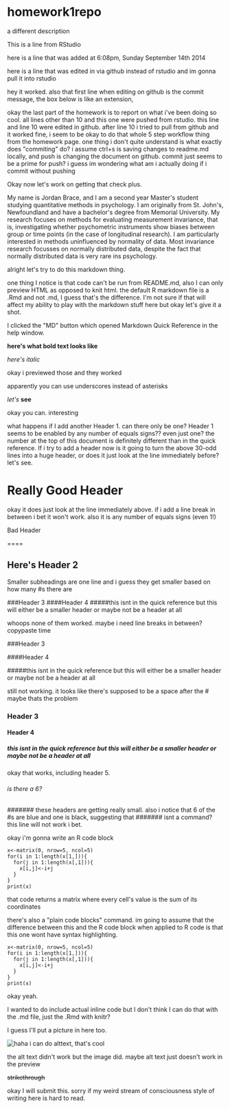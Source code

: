 homework1repo
=============

a different description

This is a line from RStudio

here is a line that was added at 6:08pm, Sunday September 14th 2014

here is a line that was edited in via github instead of rstudio and im gonna pull it into rstudio

hey it worked. also that first line when editing on github is the commit message, the box below is like an extension,

okay the last part of the homework is to report on what i've been doing so cool. all lines other than 10 and this one were pushed from rstudio. this line and line 10 were edited in github. after line 10 i tried to pull from github and it worked fine, i seem to be okay to do that whole 5 step workflow thing from the homework page. one thing i don't quite understand is what exactly does "commiting" do? i assume ctrl+s is saving changes to readme.md locally, and push is changing the document on github. commit just seems to be a prime for push? i guess im wondering what am i actually doing if i commit without pushing

Okay now let's work on getting that check plus.

My name is Jordan Brace, and I am a second year Master's student studying quantitative methods in psychology. I am originally from St. John's, Newfoundland and have a bachelor's degree from Memorial University. My research focuses on methods for evaluating measurement invariance, that is, investigating whether psychometric instruments show biases between group or time points (in the case of longitudinal research). I am particularly interested in methods uninfluenced by normality of data. Most invariance research focusses on normally distributed data, despite the fact that normally distributed data is very rare ins psychology.

alright let's try to do this markdown thing.

one thing I notice is that code can't be run from README.md, also I can only preview HTML as opposed to knit html. the default R markdown file is a .Rmd and not .md, I guess that's the difference. I'm not sure if that will affect my ability to play with the markdown stuff here but okay let's give it a shot. 

I clicked the "MD" button which opened Markdown Quick Reference in the help window.

**here's what bold text looks like**

*here's italic*

okay i previewed those and they worked

apparently you can use underscores instead of asterisks 

_let's_ __see__

okay you can. interesting 

what happens if I add another Header 1. can there only be one? Header 1 seems to be enabled by any number of equals signs?? even just one? the number at the top of this document is definitely different than in the quick reference. If i try to add a header now is it going to turn the above 30-odd lines into a huge header, or does it just look at the line immediately before? let's see.


Really Good Header
====================

okay it does just look at the line immediately above. if i add a line break in between i bet it won't work. also it is any number of equals signs (even 1!)

Bad Header

====

Here's Header 2
----

Smaller subheadings are one line and i guess they get smaller based on how many #s there are

###Header 3
####Header 4
#####this isnt in the quick reference but this will either be a smaller header or maybe not be a header at all

whoops none of them worked. maybe i need line breaks in between? copypaste time

###Header 3

####Header 4

#####this isnt in the quick reference but this will either be a smaller header or maybe not be a header at all

still not working. it looks like there's supposed to be a space after the # maybe thats the problem

### Header 3
#### Header 4
##### this isnt in the quick reference but this will either be a smaller header or maybe not be a header at all

okay that works, including header 5.

###### is there a 6?
####### these headers are getting really small. also i notice that 6 of the #s are blue and one is black, suggesting that ####### isnt a command? this line will not work i bet.

okay i'm gonna write an R code block

```{r}
x<-matrix(0, nrow=5, ncol=5)
for(i in 1:length(x[1,])){
  for(j in 1:length(x[,1])){
    x[i,j]<-i+j
  }
}
print(x)
```
that code returns a matrix where every cell's value is the sum of its coordinates

there's also a "plain code blocks" command. im going to assume that the difference between this and the R code block when applied to R code is that this one wont have syntax highlighting.

```
x<-matrix(0, nrow=5, ncol=5)
for(i in 1:length(x[1,])){
  for(j in 1:length(x[,1])){
    x[i,j]<-i+j
  }
}
print(x)
```

okay yeah.

I wanted to do include actual inline code but I don't think I can do that with the .md file, just the .Rmd with knitr?

I guess I'll put a picture in here too.

![haha i can do alttext, that's cool](http://i.imgur.com/Okid3bf.jpg)

the alt text didn't work but the image did. maybe alt text just doesn't work in the preview

~~strikethrough~~

okay I will submit this. sorry if my weird stream of consciousness style of writing here is hard to read.